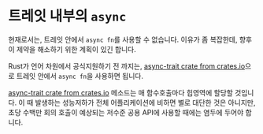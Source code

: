# 트레잇 내부의 `async`

현재로서는, 트레잇 안에서 `async fn`를 사용할 수 없습니다. 이유가 좀 복잡한데,
향후 이 제약을 해소하기 위한 계획이 있긴 합니다.

Rust가 언어 차원에서 공식지원하기 전 까지는, [async-trait crate from
crates.io](https://github.com/dtolnay/async-trait)으로 트레잇 안에서 `async
fn`을 사용하면 됩니다.


[async-trait crate from crates.io](https://github.com/dtolnay/async-trait)
메소드는 매 함수호출마다 힙영역에 할당할 것입니다. 이 때 발생하는 성능저하가
전체 어플리케이션에 비하면 별로 대단한 것은 아니지만, 초당 수백만 회의 호출이
예상되는 저수준 공용 API에 사용할 때에는 염두에 두어야 합니다.
